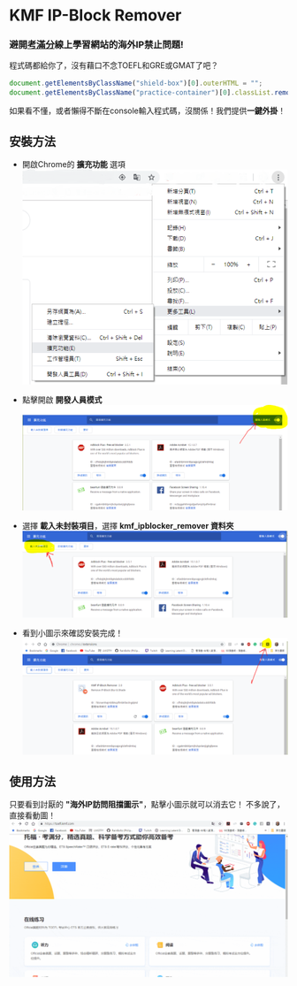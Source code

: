 # KMF IP-Block Remover
### 避開[考滿分](http://www.kmf.com/)線上學習網站的海外IP禁止問題!
程式碼都給你了，沒有藉口不念TOEFL和GRE或GMAT了吧？
```javascript
document.getElementsByClassName("shield-box")[0].outerHTML = "";
document.getElementsByClassName("practice-container")[0].classList.remove("blur");
```
如果看不懂，或者懶得不斷在console輸入程式碼，沒關係！我們提供**一鍵外掛**！
## 安裝方法
- 開啟Chrome的 **擴充功能** 選項  
![image1](https://github.com/RainBoltz/kmf_ipblock_remover/blob/master/extension_explain_1.png)

- 點擊開啟 **開發人員模式**
![image2](https://github.com/RainBoltz/kmf_ipblock_remover/blob/master/extension_explain_2.png)

- 選擇 **載入未封裝項目**，選擇 **kmf_ipblocker_remover 資料夾**
![image3](https://github.com/RainBoltz/kmf_ipblock_remover/blob/master/extension_explain_3.png)

- 看到小圖示來確認安裝完成！
![image4](https://github.com/RainBoltz/kmf_ipblock_remover/blob/master/extension_explain_4.png)

## 使用方法
只要看到討厭的 **"海外IP訪問阻擋圖示"**，點擊小圖示就可以消去它！
不多說了，直接看動圖！
![animation1](https://github.com/RainBoltz/kmf_ipblock_remover/blob/master/explain_animation.gif)
